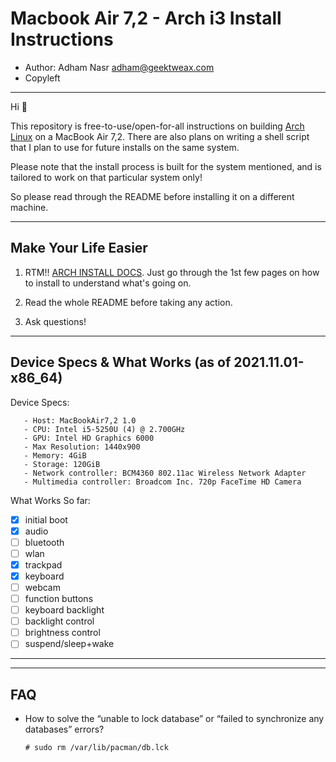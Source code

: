 Macbook Air 7,2 - Arch i3 Install Instructions
===============================================

 * Author: Adham Nasr <adham@geektweax.com>
 * Copyleft

---

Hi 👋 

This repository is free-to-use/open-for-all instructions on building [Arch Linux][arch] on a MacBook Air 7,2. There are also plans on writing a shell script that I plan to use for future installs on the same system.

Please note that the install process is built for the system mentioned, and is tailored to work on that particular system only!

So please read through the README before installing it on a different machine.

[arch]: https://www.archlinux.org/

---

Make Your Life Easier
-------

 1. RTM!! [ARCH INSTALL DOCS][docs]. Just go through the 1st few pages on how to install to understand what's going on.

 2. Read the whole README before taking any action.

 3. Ask questions!

[docs]: https://wiki.archlinux.org/index.php/Official_Arch_Linux_Install_Guide

---

Device Specs & What Works (as of 2021.11.01-x86_64)
-------

Device Specs:

       - Host: MacBookAir7,2 1.0
       - CPU: Intel i5-5250U (4) @ 2.700GHz
       - GPU: Intel HD Graphics 6000
       - Max Resolution: 1440x900
       - Memory: 4GiB
       - Storage: 120GiB
       - Network controller: BCM4360 802.11ac Wireless Network Adapter
       - Multimedia controller: Broadcom Inc. 720p FaceTime HD Camera


What Works So far:

  - [x] initial boot
  - [x] audio
  - [ ] bluetooth
  - [ ] wlan
  - [x] trackpad
  - [x] keyboard
  - [ ] webcam
  - [ ] function buttons
  - [ ] keyboard backlight
  - [ ] backlight control
  - [ ] brightness control
  - [ ] suspend/sleep+wake
---
---
FAQ
---

- How to solve the “unable to lock database” or “failed to synchronize any databases” errors?
              
      # sudo rm /var/lib/pacman/db.lck